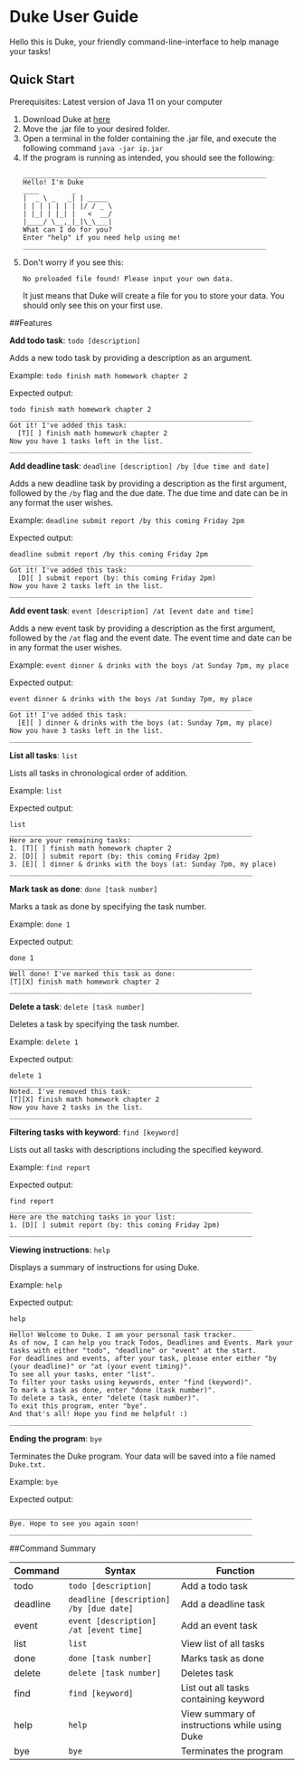 # Duke User Guide

Hello this is Duke, your friendly command-line-interface to help manage your tasks!
## Quick Start

Prerequisites: Latest version of Java 11 on your computer

1. Download Duke at [here]()
2. Move the .jar file to your desired folder.
3. Open a terminal in the folder containing the .jar file, and execute the following command ```java -jar ip.jar```
4. If the program is running as intended, you should see the following:
   ```
   ____________________________________________________________
   Hello! I'm Duke
   ____        _        
   |  _ \ _   _| | _____
   | | | | | | | |/ / _ \
   | |_| | |_| |   <  __/
   |____/ \__,_|_|\_\___|
   What can I do for you?
   Enter "help" if you need help using me!
   ____________________________________________________________
   ```
5. Don't worry if you see this:
   ```
   No preloaded file found! Please input your own data.
   ```
   It just means that Duke will create a file for you to store your data. You should only see this on your first use.

##Features

**Add todo task**: ``todo [description]``

Adds a new todo task by providing a description as an argument.

Example: `todo finish math homework chapter 2`

Expected output:
```
todo finish math homework chapter 2
____________________________________________________________
Got it! I've added this task: 
  [T][ ] finish math homework chapter 2
Now you have 1 tasks left in the list.
____________________________________________________________
```

**Add deadline task**: ``deadline [description] /by [due time and date]``

Adds a new deadline task by providing a description as the first argument, followed by the `/by` flag and the due date.
The due time and date can be in any format the user wishes.

Example: `deadline submit report /by this coming Friday 2pm`

Expected output:
```
deadline submit report /by this coming Friday 2pm
____________________________________________________________
Got it! I've added this task: 
  [D][ ] submit report (by: this coming Friday 2pm)
Now you have 2 tasks left in the list.
____________________________________________________________
```

**Add event task**: ``event [description] /at [event date and time]``

Adds a new event task by providing a description as the first argument, followed by the `/at` flag and the event date.
The event time and date can be in any format the user wishes.

Example: `event dinner & drinks with the boys /at Sunday 7pm, my place`

Expected output:
```
event dinner & drinks with the boys /at Sunday 7pm, my place
____________________________________________________________
Got it! I've added this task: 
  [E][ ] dinner & drinks with the boys (at: Sunday 7pm, my place)
Now you have 3 tasks left in the list.
____________________________________________________________

```

**List all tasks**: `list`

Lists all tasks in chronological order of addition.

Example: `list`

Expected output:
```
list
____________________________________________________________
Here are your remaining tasks:
1. [T][ ] finish math homework chapter 2
2. [D][ ] submit report (by: this coming Friday 2pm)
3. [E][ ] dinner & drinks with the boys (at: Sunday 7pm, my place)
____________________________________________________________
```

**Mark task as done**: `done [task number]`

Marks a task as done by specifying the task number.

Example: `done 1`

Expected output:
```
done 1
____________________________________________________________
Well done! I've marked this task as done: 
[T][X] finish math homework chapter 2
____________________________________________________________
```

**Delete a task**: `delete [task number]`

Deletes a task by specifying the task number.

Example: `delete 1`

Expected output:
```
delete 1
____________________________________________________________
Noted. I've removed this task: 
[T][X] finish math homework chapter 2
Now you have 2 tasks in the list.
____________________________________________________________
```

**Filtering tasks with keyword**: `find [keyword]`

Lists out all tasks with descriptions including the specified keyword. 

Example: `find report`

Expected output:
```
find report
____________________________________________________________
Here are the matching tasks in your list:
1. [D][ ] submit report (by: this coming Friday 2pm)
____________________________________________________________
```

**Viewing instructions**: `help`

Displays a summary of instructions for using Duke.

Example: `help`

Expected output:
```
help
____________________________________________________________
Hello! Welcome to Duke. I am your personal task tracker.
As of now, I can help you track Todos, Deadlines and Events. Mark your tasks with either "todo", "deadline" or "event" at the start. 
For deadlines and events, after your task, please enter either "by (your deadline)" or "at (your event timing)".
To see all your tasks, enter "list". 
To filter your tasks using keywords, enter "find (keyword)". 
To mark a task as done, enter "done (task number)". 
To delete a task, enter "delete (task number)". 
To exit this program, enter "bye". 
And that's all! Hope you find me helpful! :) 
____________________________________________________________
```

**Ending the program**: `bye`

Terminates the Duke program. Your data will be saved into a file named `Duke.txt.`

Example: `bye`

Expected output:
```
____________________________________________________________
Bye. Hope to see you again soon!
____________________________________________________________
```

##Command Summary

Command | Syntax | Function
--------|--------|---------
todo | `todo [description]` | Add a todo task
deadline | `deadline [description] /by [due date]` | Add a deadline task
event | `event [description] /at [event time]` | Add an event task
list | `list` | View list of all tasks
done | `done [task number]` | Marks task as done
delete | `delete [task number]` | Deletes task
find | `find [keyword]` | List out all tasks containing keyword
help | `help` | View summary of instructions while using Duke
bye | `bye` | Terminates the program
